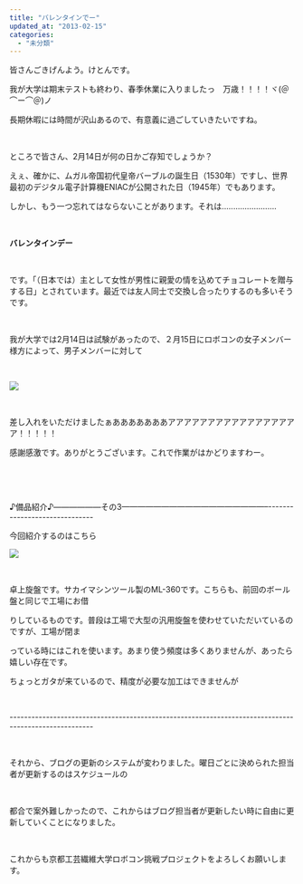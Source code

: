 ```yaml
---
title: "バレンタインでー"
updated_at: "2013-02-15"
categories: 
  - "未分類"
---
```


皆さんごきげんよう。けとんです。

我が大学は期末テストも終わり、春季休業に入りましたっ　万歳！！！！ヾ(＠⌒ー⌒＠)ノ

長期休暇には時間が沢山あるので、有意義に過ごしていきたいですね。

 

ところで皆さん、2月14日が何の日かご存知でしょうか？

えぇ、確かに、ムガル帝国初代皇帝バーブルの誕生日（1530年）ですし、世界最初のデジタル電子計算機ENIACが公開された日（1945年）でもあります。

しかし、もう一つ忘れてはならないことがあります。それは........................

 

**バレンタインデー**

 

です。「（日本では）主として女性が男性に親愛の情を込めてチョコレートを贈与する日」とされています。最近では友人同士で交換し合ったりするのも多いそうです。

 

我が大学では2月14日は試験があったので、２月15日にロボコンの女子メンバー様方によって、男子メンバーに対して

 

[![](images/DCIM0180-300x168.jpg)](http://technouskit.net/blog/?attachment_id=391)

 

差し入れをいただけましたぁあああああああアアアアアアアアアアアアアアアアア！！！！！

感謝感激です。ありがとうございます。これで作業がはかどりますわー。

 

 

♪備品紹介♪——————その3——————————————————–------------------------------

今回紹介するのはこちら

[![](images/DCIM0181-300x168.jpg)](http://technouskit.net/blog/?attachment_id=392)

 

卓上旋盤です。サカイマシンツール製のML-360です。こちらも、前回のボール盤と同じで工場にお借

りしているものです。普段は工場で大型の汎用旋盤を使わせていただいているのですが、工場が閉ま

っている時にはこれを使います。あまり使う頻度は多くありませんが、あったら嬉しい存在です。

ちょっとガタが来ているので、精度が必要な加工はできませんが

 

\-----------------------------------------------------------------------------------------------------

 

それから、ブログの更新のシステムが変わりました。曜日ごとに決められた担当者が更新するのはスケジュールの

 

都合で案外難しかったので、これからはブログ担当者が更新したい時に自由に更新していくことになりました。

 

これからも京都工芸繊維大学ロボコン挑戦プロジェクトをよろしくお願いします。
